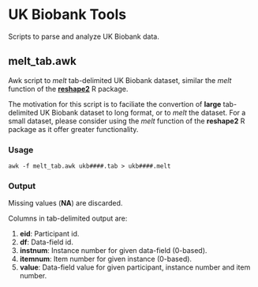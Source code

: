 # UK Biobank Tools

Scripts to parse and analyze UK Biobank data.

## melt_tab.awk

Awk script to _melt_ tab-delimited UK Biobank dataset, similar the _melt_ function of the [**reshape2**](https://cran.r-project.org/web/packages/reshape2/index.html) R package.

The motivation for this script is to faciliate the convertion of **large** tab-delimited UK Biobank dataset to long format, or to _melt_ the dataset.  For a small dataset, please consider using the _melt_ function of the **reshape2** R package as it offer greater functionality.

### Usage

    awk -f melt_tab.awk ukb####.tab > ukb####.melt
	
### Output

  Missing values (**NA**) are discarded.
  
  Columns in tab-delimited output are:

1. **eid**: Participant id.
2. **df**: Data-field id.
3. **instnum**: Instance number for given data-field (0-based).
4. **itemnum**: Item number for given instance (0-based).
5. **value**: Data-field value for given participant, instance number and item number.

